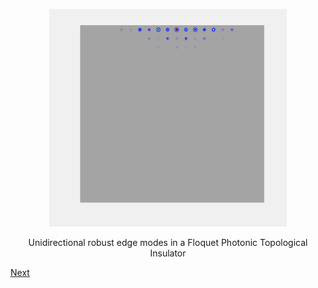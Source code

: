 <p align="center">
<img src="imageN/Edgepropagation_GIF-1.gif" width="380"/>
</p>

<p align="center">
Unidirectional robust edge modes in a Floquet Photonic Topological Insulator
</p>


[Next](home1.md) 

